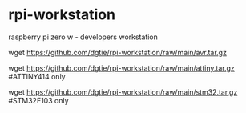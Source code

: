 # rpi-workstation
raspberry pi zero w - developers workstation

wget https://github.com/dgtie/rpi-workstation/raw/main/avr.tar.gz

wget https://github.com/dgtie/rpi-workstation/raw/main/attiny.tar.gz   #ATTINY414 only

wget https://github.com/dgtie/rpi-workstation/raw/main/stm32.tar.gz   #STM32F103 only
